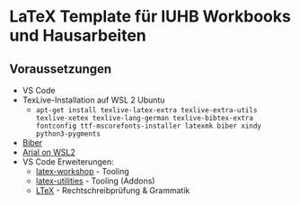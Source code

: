 # LaTeX Template für IUHB Workbooks und Hausarbeiten
## Voraussetzungen
* VS Code
* TexLive-Installation auf WSL 2 Ubuntu
  * `apt-get install texlive-latex-extra texlive-extra-utils texlive-xetex texlive-lang-german texlive-bibtex-extra fontconfig ttf-mscorefonts-installer latexmk biber xindy python3-pygments`
* [Biber](https://sourceforge.net/projects/biblatex-biber/files/biblatex-biber/current/binaries/)
* [Arial on WSL2](https://askubuntu.com/questions/651441/how-to-install-arial-font-and-other-windows-fonts-in-ubuntu)
* VS Code Erweiterungen:
  * [latex-workshop](https://marketplace.visualstudio.com/items?itemName=James-Yu.latex-workshop) - Tooling
  * [latex-utilities](https://marketplace.visualstudio.com/items?itemName=tecosaur.latex-utilities) - Tooling (Addons)
  * [LTeX](https://marketplace.visualstudio.com/items?itemName=valentjn.vscode-ltex) - Rechtschreibprüfung & Grammatik
